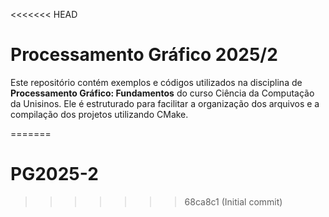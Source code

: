 <<<<<<< HEAD
# Processamento Gráfico 2025/2

Este repositório contém exemplos e códigos utilizados na disciplina de **Processamento Gráfico: Fundamentos** do curso Ciência da Computação da Unisinos. Ele é estruturado para facilitar a organização dos arquivos e a compilação dos projetos utilizando CMake.


=======
# PG2025-2
>>>>>>> 68ca8c1 (Initial commit)
